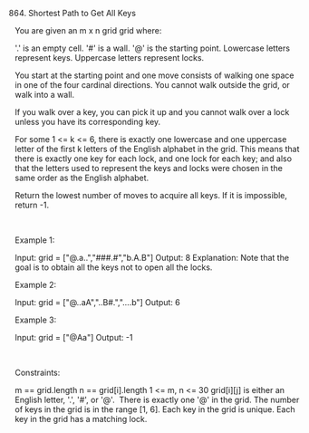 864. Shortest Path to Get All Keys

You are given an m x n grid grid where:

'.' is an empty cell.
'#' is a wall.
'@' is the starting point.
Lowercase letters represent keys.
Uppercase letters represent locks.

You start at the starting point and one move consists of walking one space in one of the four cardinal directions. You cannot walk outside the grid, or walk into a wall.

If you walk over a key, you can pick it up and you cannot walk over a lock unless you have its corresponding key.

For some 1 <= k <= 6, there is exactly one lowercase and one uppercase letter of the first k letters of the English alphabet in the grid. This means that there is exactly one key for each lock, and one lock for each key; and also that the letters used to represent the keys and locks were chosen in the same order as the English alphabet.

Return the lowest number of moves to acquire all keys. If it is impossible, return -1.

 

Example 1:

Input: grid = ["@.a..","###.#","b.A.B"]
Output: 8
Explanation: Note that the goal is to obtain all the keys not to open all the locks.


Example 2:

Input: grid = ["@..aA","..B#.","....b"]
Output: 6


Example 3:

Input: grid = ["@Aa"]
Output: -1


 

Constraints:

m == grid.length
n == grid[i].length
1 <= m, n <= 30
grid[i][j] is either an English letter, '.', '#', or '@'. 
There is exactly one '@' in the grid.
The number of keys in the grid is in the range [1, 6].
Each key in the grid is unique.
Each key in the grid has a matching lock.